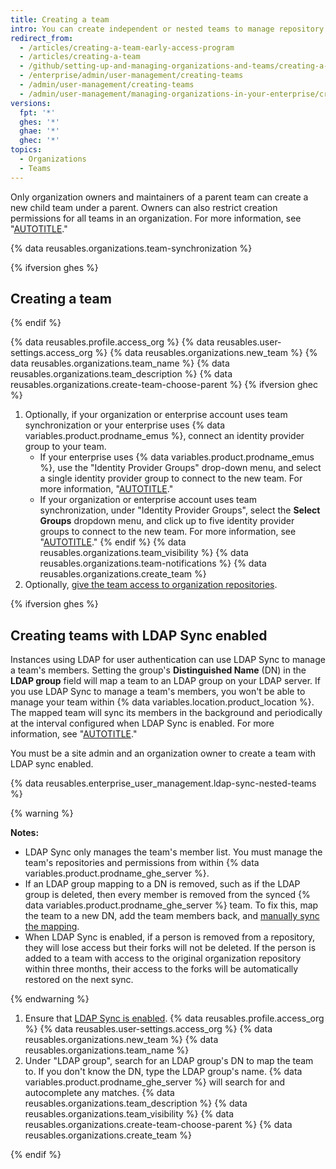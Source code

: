 ```yaml
---
title: Creating a team
intro: You can create independent or nested teams to manage repository permissions and mentions for groups of people.
redirect_from:
  - /articles/creating-a-team-early-access-program
  - /articles/creating-a-team
  - /github/setting-up-and-managing-organizations-and-teams/creating-a-team
  - /enterprise/admin/user-management/creating-teams
  - /admin/user-management/creating-teams
  - /admin/user-management/managing-organizations-in-your-enterprise/creating-teams
versions:
  fpt: '*'
  ghes: '*'
  ghae: '*'
  ghec: '*'
topics:
  - Organizations
  - Teams
---
```


Only organization owners and maintainers of a parent team can create a new child team under a parent. Owners can also restrict creation permissions for all teams in an organization. For more information, see "[AUTOTITLE](/organizations/managing-organization-settings/setting-team-creation-permissions-in-your-organization)."

{% data reusables.organizations.team-synchronization %}

{% ifversion ghes %}

## Creating a team

{% endif %}

{% data reusables.profile.access_org %}
{% data reusables.user-settings.access_org %}
{% data reusables.organizations.new_team %}
{% data reusables.organizations.team_name %}
{% data reusables.organizations.team_description %}
{% data reusables.organizations.create-team-choose-parent %}
{% ifversion ghec %}
1. Optionally, if your organization or enterprise account uses team synchronization or your enterprise uses {% data variables.product.prodname_emus %}, connect an identity provider group to your team.
    - If your enterprise uses {% data variables.product.prodname_emus %}, use the "Identity Provider Groups" drop-down menu, and select a single identity provider group to connect to the new team. For more information, "[AUTOTITLE](/enterprise-cloud@latest/admin/identity-and-access-management/using-enterprise-managed-users-for-iam/managing-team-memberships-with-identity-provider-groups)."
    - If your organization or enterprise account uses team synchronization, under "Identity Provider Groups", select the **Select Groups** dropdown menu, and click up to five identity provider groups to connect to the new team. For more information, see "[AUTOTITLE](/organizations/organizing-members-into-teams/synchronizing-a-team-with-an-identity-provider-group)."
{% endif %}
{% data reusables.organizations.team_visibility %}
{% data reusables.organizations.team-notifications %}
{% data reusables.organizations.create_team %}
1. Optionally, [give the team access to organization repositories](/organizations/managing-user-access-to-your-organizations-repositories/managing-team-access-to-an-organization-repository).

{% ifversion ghes %}

## Creating teams with LDAP Sync enabled

Instances using LDAP for user authentication can use LDAP Sync to manage a team's members. Setting the group's **Distinguished Name** (DN) in the **LDAP group** field will map a team to an LDAP group on your LDAP server. If you use LDAP Sync to manage a team's members, you won't be able to manage your team within {% data variables.location.product_location %}. The mapped team will sync its members in the background and periodically at the interval configured when LDAP Sync is enabled. For more information, see "[AUTOTITLE](/admin/identity-and-access-management/using-ldap-for-enterprise-iam/using-ldap#enabling-ldap-sync)."

You must be a site admin and an organization owner to create a team with LDAP sync enabled.

{% data reusables.enterprise_user_management.ldap-sync-nested-teams %}

{% warning %}

**Notes:**
- LDAP Sync only manages the team's member list. You must manage the team's repositories and permissions from within {% data variables.product.prodname_ghe_server %}.
- If an LDAP group mapping to a DN is removed, such as if the LDAP group is deleted, then every member is removed from the synced {% data variables.product.prodname_ghe_server %} team. To fix this, map the team to a new DN, add the team members back, and [manually sync the mapping](/admin/identity-and-access-management/using-ldap-for-enterprise-iam/using-ldap#manually-syncing-ldap-accounts).
- When LDAP Sync is enabled, if a person is removed from a repository, they will lose access but their forks will not be deleted. If the person is added to a team with access to the original organization repository within three months, their access to the forks will be automatically restored on the next sync.

{% endwarning %}

1. Ensure that [LDAP Sync is enabled](/admin/identity-and-access-management/using-ldap-for-enterprise-iam/using-ldap#enabling-ldap-sync).
{% data reusables.profile.access_org %}
{% data reusables.user-settings.access_org %}
{% data reusables.organizations.new_team %}
{% data reusables.organizations.team_name %}
6. Under "LDAP group", search for an LDAP group's DN to map the team to. If you don't know the DN, type the LDAP group's name. {% data variables.product.prodname_ghe_server %} will search for and autocomplete any matches.
{% data reusables.organizations.team_description %}
{% data reusables.organizations.team_visibility %}
{% data reusables.organizations.create-team-choose-parent %}
{% data reusables.organizations.create_team %}

{% endif %}
